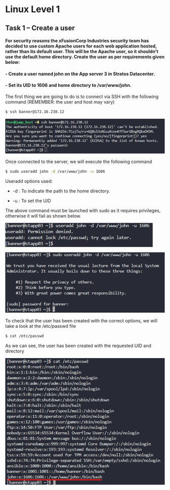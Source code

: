 # Linux Level 1

## Task 1 – Create a user

#### For security reasons the xFusionCorp Industries security team has decided to use custom Apache users for each web application hosted, rather than its default user. This will be the Apache user, so it shouldn't use the default home directory. Create the user as per requirements given below:

#### - Create a user named john on the App server 3 in Stratos Datacenter.

#### - Set its UID to 1606 and home directory to /var/www/john.

The first thing we are going to do is to connect via SSH with the following command (REMEMBER: the user and host may vary)

```bash
$ ssh banner@172.16.238.12
```

![ssh command](/img/LINUX/LinuxL01/Task01_01_SSH.png)

Once connected to the server, we will execute the following command

```bash
$ sudo useradd john -d /var/www/john -u 1606
```

Useradd options used:

- -d : To indicate the path to the home directory.

- -u : To set the UID

The above command must be launched with sudo as it requires privileges, otherwise it will fail as shown below.

![useradd command](/img/LINUX/LinuxL01/Task01_02_useradd.png)

![sudo useradd command](/img/LINUX/LinuxL01/Task01_03_sudo_useradd.png)

To check that the user has been created with the correct options, we will take a look at the /etc/passwd file

```bash
$ cat /etc/passwd
```

As we can see, the user has been created with the requested UID and directory

![cat command](/img/LINUX/LinuxL01/Task01_04_cat_etc_passwd.png)
